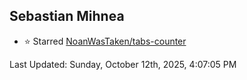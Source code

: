 <h2>Sebastian Mihnea</h2>

<!--RECENT_ACTIVITY:start-->
- ⭐ Starred [NoanWasTaken/tabs-counter](https://github.com/NoanWasTaken/tabs-counter)<br>
<!--RECENT_ACTIVITY:end-->
<!--RECENT_ACTIVITY:last_update-->
Last Updated: Sunday, October 12th, 2025, 4:07:05 PM
<!--RECENT_ACTIVITY:last_update_end-->

<!---LOL-STATS-START-HERE--->
<!---LOL-STATS-END-HERE--->
